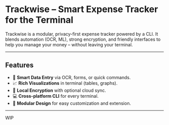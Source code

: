 # Trackwise – Smart Expense Tracker for the Terminal

Trackwise is a modular, privacy-first expense tracker powered by a CLI. It blends automation (OCR, ML), strong encryption, and friendly interfaces to help you manage your money – without leaving your terminal.

---

## Features

- 🧾 **Smart Data Entry** via OCR, forms, or quick commands.
- 📈 **Rich Visualizations** in terminal (tables, graphs).
- 🔐 **Local Encryption** with optional cloud sync.
- 💻 **Cross-platform CLI** for every terminal.
- 🧩 **Modular Design** for easy customization and extension.

---

WIP

